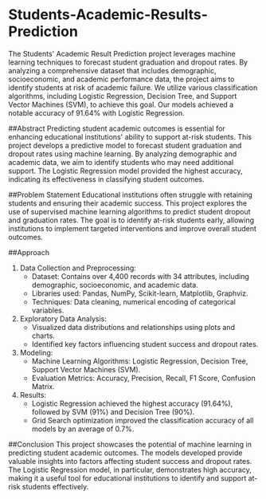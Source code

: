 # Students-Academic-Results-Prediction
The Students' Academic Result Prediction project leverages machine learning techniques to forecast student graduation and dropout rates. By analyzing a comprehensive dataset that includes demographic, socioeconomic, and academic performance data, the project aims to identify students at risk of academic failure. We utilize various classification algorithms, including Logistic Regression, Decision Tree, and Support Vector Machines (SVM), to achieve this goal. Our models achieved a notable accuracy of 91.64% with Logistic Regression.

##Abstract
Predicting student academic outcomes is essential for enhancing educational institutions' ability to support at-risk students. This project develops a predictive model to forecast student graduation and dropout rates using machine learning. By analyzing demographic and academic data, we aim to identify students who may need additional support. The Logistic Regression model provided the highest accuracy, indicating its effectiveness in classifying student outcomes.

##Problem Statement
Educational institutions often struggle with retaining students and ensuring their academic success. This project explores the use of supervised machine learning algorithms to predict student dropout and graduation rates. The goal is to identify at-risk students early, allowing institutions to implement targeted interventions and improve overall student outcomes.

##Approach
1. Data Collection and Preprocessing:
   * Dataset: Contains over 4,400 records with 34 attributes, including demographic, socioeconomic, and academic data.
   * Libraries used: Pandas, NumPy, Scikit-learn, Matplotlib, Graphviz.
   * Techniques: Data cleaning, numerical encoding of categorical variables.
2. Exploratory Data Analysis:
   * Visualized data distributions and relationships using plots and charts.
   * Identified key factors influencing student success and dropout rates.
3. Modeling:
   * Machine Learning Algorithms: Logistic Regression, Decision Tree, Support Vector Machines (SVM).
   * Evaluation Metrics: Accuracy, Precision, Recall, F1 Score, Confusion Matrix.
4. Results:
   * Logistic Regression achieved the highest accuracy (91.64%), followed by SVM (91%) and Decision Tree (90%).
   * Grid Search optimization improved the classification accuracy of all models by an average of 0.7%.

##Conclusion
This project showcases the potential of machine learning in predicting student academic outcomes. The models developed provide valuable insights into factors affecting student success and dropout rates. The Logistic Regression model, in particular, demonstrates high accuracy, making it a useful tool for educational institutions to identify and support at-risk students effectively.

